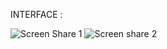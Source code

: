 INTERFACE :

![Screen Share 1](https://github.com/JagdishAKulkarni/Screen-Share-Webrtc/assets/126879517/c347b362-feb5-4e74-9ceb-fbd59a8ba704)
![Screen share 2](https://github.com/JagdishAKulkarni/Screen-Share-Webrtc/assets/126879517/63e2777a-dee4-4986-858b-4b2a73393007)
